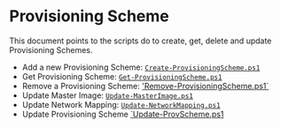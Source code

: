 # Provisioning Scheme

This document points to the scripts do to create, get, delete and update Provisioning Schemes.

- Add a new Provisioning Scheme: [`Create-ProvisioningScheme.ps1`](./Create%20Provisioning%20Scheme/)
- Get Provisioning Scheme: [`Get-ProvisioningScheme.ps1`](./Get%20Provisioning%20Scheme/)
- Remove a Provisioning Scheme: ['Remove-ProvisioningScheme.ps1`](./Remove%20ProvisioningScheme/)
- Update Master Image: [`Update-MasterImage.ps1`](./Update%20Master%20Image/)
- Update Network Mapping: [`Update-NetworkMapping.ps1`](./Update%20Network%20Mapping/)
- Update Provisioning Scheme [`Update-ProvScheme.ps1](./Update%20Provisioning%20Scheme/)